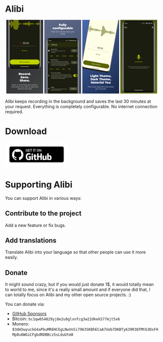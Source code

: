# Alibi

<p float="left" align="center">
    <img src="fastlane/metadata/android/en-US/images/phoneScreenshots/01.png" width="24%" />
    <img src="fastlane/metadata/android/en-US/images/phoneScreenshots/02.png" width="24%" />
    <img src="fastlane/metadata/android/en-US/images/phoneScreenshots/03.png" width="24%" />
    <img src="fastlane/metadata/android/en-US/images/phoneScreenshots/04.png" width="24%" />
</p>

Alibi keeps recording in the background and saves the last 30 minutes at your request.
Everything is completely configurable. No internet connection required.

# Download

[<img src="readme_content/github-badge.webp" alt="Get it on GitHub" height="80">](https://github.com/Myzel394/Alibi/releases)

# Supporting Alibi

You can support Alibi in various ways:

## Contribute to the project

Add a new feature or fix bugs.

## Add translations

Translate Alibi into your language so that other people can use it more easily.

## Donate

It might sound crazy, but if you would just donate 1$, it would totally mean to world to me, since
it's a really small amount and if everyone did that, I can totally focus on Alibi and my other open
source projects. :)

You can donate via:

* [GitHub Sponsors](https://github.com/sponsors/Myzel394)
* Bitcoin: `bc1qw054829yj8e2u8glxnfcg3w22dkek577mjt5x6`
* Monero: `83dm5wyuckG4aPbuMREHCEgLNwVn5i7963SKBhECaA7Ueb7DKBTy639R3QfMtb3DsFHMp8u6WGiCFgbdRDBBcz5sLduUtm8`

